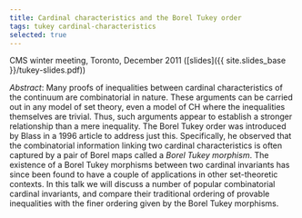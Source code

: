 ```yaml
---
title: Cardinal characteristics and the Borel Tukey order
tags: tukey cardinal-characteristics
selected: true
---
```


CMS winter meeting, Toronto, December 2011 ([slides]({{ site.slides_base }}/tukey-slides.pdf))<!--more-->

*Abstract*: Many proofs of inequalities between cardinal characteristics of the continuum are combinatorial in nature. These arguments can be carried out in any model of set theory, even a model of CH where the inequalities themselves are trivial. Thus, such arguments appear to establish a stronger relationship than a mere inequality. The Borel Tukey order was introduced by Blass in a 1996 article to address just this. Specifically, he observed that the combinatorial information linking two cardinal characteristics is often captured by a pair of Borel maps called a *Borel Tukey morphism*. The existence of a Borel Tukey morphisms between two cardinal invariants has since been found to have a couple of applications in other set-theoretic contexts. In this talk we will discuss a number of popular combinatorial cardinal invariants, and compare their traditional ordering of provable inequalities with the finer ordering given by the Borel Tukey morphisms.
